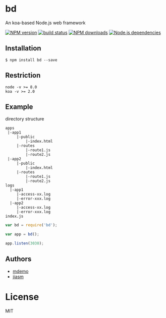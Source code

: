 # bd
An koa-based Node.js web framework

[![NPM version][npm-image]][npm-url]
[![build status][travis-image]][travis-url]
[![NPM downloads][downloads-image]][npm-url]
[![Node.js dependencies][david-image]][david-url]


## Installation

```
$ npm install bd --save
```

## Restriction

`node -v >= 8.0`  
`koa -v >= 2.0`

## Example

directory structure

```text
apps
 |-app1
     |-public
         |-index.html
     |-routes
         |-route1.js
         |-route2.js
 |-app2
     |-public
         |-index.html
     |-routes
         |-route1.js
         |-route2.js
logs
  |-app1
     |-access-xx.log
     |-error-xxx.log
  |-app2
     |-access-xx.log
     |-error-xxx.log         
index.js        
```

```javascript
var bd = require('bd');

var app = bd();

app.listen(3030);

```


## Authors

  - [mdemo](https://github.com/demohi)
  - [jiasm](https://github.com/jiasm)

# License

  MIT
  
[npm-image]: https://img.shields.io/npm/v/bd.svg?style=flat-square
[npm-url]: https://npmjs.org/package/bd
[travis-image]: https://img.shields.io/travis/demohi/bd/master.svg?style=flat-square
[travis-url]: https://travis-ci.org/demohi/bd
[downloads-image]: https://img.shields.io/npm/dm/bd.svg?style=flat-square
[david-image]: https://img.shields.io/david/demohi/bd.svg?style=flat-square
[david-url]: https://david-dm.org/demohi/bd
